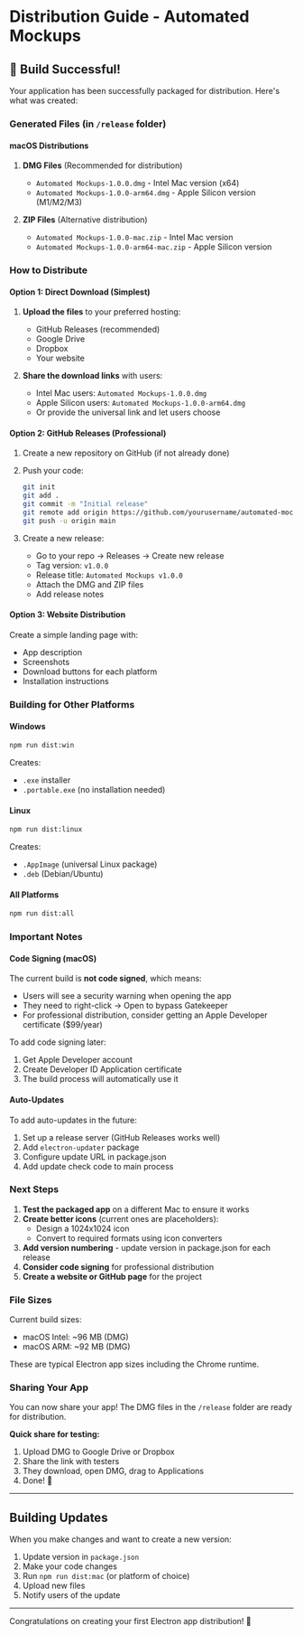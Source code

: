 # Distribution Guide - Automated Mockups

## 🎉 Build Successful!

Your application has been successfully packaged for distribution. Here's what was created:

### Generated Files (in `/release` folder)

#### macOS Distributions

1. **DMG Files** (Recommended for distribution)
   - `Automated Mockups-1.0.0.dmg` - Intel Mac version (x64)
   - `Automated Mockups-1.0.0-arm64.dmg` - Apple Silicon version (M1/M2/M3)
   
2. **ZIP Files** (Alternative distribution)
   - `Automated Mockups-1.0.0-mac.zip` - Intel Mac version
   - `Automated Mockups-1.0.0-arm64-mac.zip` - Apple Silicon version

### How to Distribute

#### Option 1: Direct Download (Simplest)

1. **Upload the files** to your preferred hosting:
   - GitHub Releases (recommended)
   - Google Drive
   - Dropbox
   - Your website

2. **Share the download links** with users:
   - Intel Mac users: `Automated Mockups-1.0.0.dmg`
   - Apple Silicon users: `Automated Mockups-1.0.0-arm64.dmg`
   - Or provide the universal link and let users choose

#### Option 2: GitHub Releases (Professional)

1. Create a new repository on GitHub (if not already done)
2. Push your code:
   ```bash
   git init
   git add .
   git commit -m "Initial release"
   git remote add origin https://github.com/yourusername/automated-mockups.git
   git push -u origin main
   ```

3. Create a new release:
   - Go to your repo → Releases → Create new release
   - Tag version: `v1.0.0`
   - Release title: `Automated Mockups v1.0.0`
   - Attach the DMG and ZIP files
   - Add release notes

#### Option 3: Website Distribution

Create a simple landing page with:
- App description
- Screenshots
- Download buttons for each platform
- Installation instructions

### Building for Other Platforms

#### Windows
```bash
npm run dist:win
```
Creates:
- `.exe` installer
- `.portable.exe` (no installation needed)

#### Linux
```bash
npm run dist:linux
```
Creates:
- `.AppImage` (universal Linux package)
- `.deb` (Debian/Ubuntu)

#### All Platforms
```bash
npm run dist:all
```

### Important Notes

#### Code Signing (macOS)

The current build is **not code signed**, which means:
- Users will see a security warning when opening the app
- They need to right-click → Open to bypass Gatekeeper
- For professional distribution, consider getting an Apple Developer certificate ($99/year)

To add code signing later:
1. Get Apple Developer account
2. Create Developer ID Application certificate
3. The build process will automatically use it

#### Auto-Updates

To add auto-updates in the future:
1. Set up a release server (GitHub Releases works well)
2. Add `electron-updater` package
3. Configure update URL in package.json
4. Add update check code to main process

### Next Steps

1. **Test the packaged app** on a different Mac to ensure it works
2. **Create better icons** (current ones are placeholders):
   - Design a 1024x1024 icon
   - Convert to required formats using icon converters
3. **Add version numbering** - update version in package.json for each release
4. **Consider code signing** for professional distribution
5. **Create a website or GitHub page** for the project

### File Sizes

Current build sizes:
- macOS Intel: ~96 MB (DMG)
- macOS ARM: ~92 MB (DMG)

These are typical Electron app sizes including the Chrome runtime.

### Sharing Your App

You can now share your app! The DMG files in the `/release` folder are ready for distribution.

**Quick share for testing:**
1. Upload DMG to Google Drive or Dropbox
2. Share the link with testers
3. They download, open DMG, drag to Applications
4. Done! 🎉

---

## Building Updates

When you make changes and want to create a new version:

1. Update version in `package.json`
2. Make your code changes
3. Run `npm run dist:mac` (or platform of choice)
4. Upload new files
5. Notify users of the update

---

Congratulations on creating your first Electron app distribution! 🚀